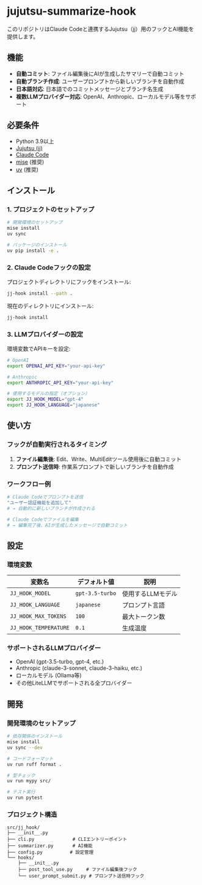 # jujutsu-summarize-hook

このリポジトリはClaude Codeと連携するJujutsu（jj）用のフックとAI機能を提供します。

## 機能

- **自動コミット**: ファイル編集後にAIが生成したサマリーで自動コミット
- **自動ブランチ作成**: ユーザープロンプトから新しいブランチを自動作成
- **日本語対応**: 日本語でのコミットメッセージとブランチ名生成
- **複数LLMプロバイダー対応**: OpenAI、Anthropic、ローカルモデル等をサポート

## 必要条件

- Python 3.9以上
- [Jujutsu (jj)](https://github.com/martinvonz/jj) 
- [Claude Code](https://claude.ai/code)
- [mise](https://mise.jdx.dev/) (推奨)
- [uv](https://docs.astral.sh/uv/) (推奨)

## インストール

### 1. プロジェクトのセットアップ

```bash
# 開発環境のセットアップ
mise install
uv sync

# パッケージのインストール
uv pip install -e .
```

### 2. Claude Codeフックの設定

プロジェクトディレクトリにフックをインストール:

```bash
jj-hook install --path .
```

現在のディレクトリにインストール:

```bash
jj-hook install
```

### 3. LLMプロバイダーの設定

環境変数でAPIキーを設定:

```bash
# OpenAI
export OPENAI_API_KEY="your-api-key"

# Anthropic
export ANTHROPIC_API_KEY="your-api-key"

# 使用するモデルの指定（オプション）
export JJ_HOOK_MODEL="gpt-4"
export JJ_HOOK_LANGUAGE="japanese"
```

## 使い方

### フックが自動実行されるタイミング

1. **ファイル編集後**: Edit、Write、MultiEditツール使用後に自動コミット
2. **プロンプト送信時**: 作業系プロンプトで新しいブランチを自動作成

### ワークフロー例

```bash
# Claude Codeでプロンプトを送信
"ユーザー認証機能を追加して"
# → 自動的に新しいブランチが作成される

# Claude Codeでファイルを編集
# → 編集完了後、AIが生成したメッセージで自動コミット
```

## 設定

### 環境変数

| 変数名 | デフォルト値 | 説明 |
|--------|-------------|------|
| `JJ_HOOK_MODEL` | `gpt-3.5-turbo` | 使用するLLMモデル |
| `JJ_HOOK_LANGUAGE` | `japanese` | プロンプト言語 |
| `JJ_HOOK_MAX_TOKENS` | `100` | 最大トークン数 |
| `JJ_HOOK_TEMPERATURE` | `0.1` | 生成温度 |

### サポートされるLLMプロバイダー

- OpenAI (gpt-3.5-turbo, gpt-4, etc.)
- Anthropic (claude-3-sonnet, claude-3-haiku, etc.)
- ローカルモデル (Ollama等)
- その他LiteLLMでサポートされる全プロバイダー

## 開発

### 開発環境のセットアップ

```bash
# 依存関係のインストール
mise install
uv sync --dev

# コードフォーマット
uv run ruff format .

# 型チェック
uv run mypy src/

# テスト実行
uv run pytest
```

### プロジェクト構造

```
src/jj_hook/
├── __init__.py
├── cli.py              # CLIエントリーポイント
├── summarizer.py       # AI機能
├── config.py          # 設定管理
└── hooks/
    ├── __init__.py
    ├── post_tool_use.py     # ファイル編集後フック
    └── user_prompt_submit.py # プロンプト送信時フック
```


